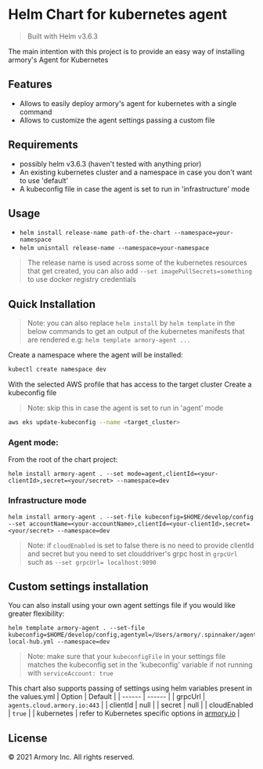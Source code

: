 # Helm Chart for kubernetes agent
> Built with Helm v3.6.3

The main intention with this project is to provide an easy way of installing armory's Agent for Kubernetes

## Features

- Allows to easily deploy armory's agent for kubernetes with a single command
- Allows to customize the agent settings passing a custom file

## Requirements
- possibly helm v3.6.3 (haven't tested with anything prior)
- An existing kubernetes cluster and a namespace in case you don't want to use 'default'
- A kubeconfig file in case the agent is set to run in 'infrastructure' mode

## Usage

- `helm install release-name path-of-the-chart --namespace=your-namespace`
- `helm unisntall release-name --namespace=your-namespace`

> The release name is used across some of the kubernetes resources that get created, you can also add `--set imagePullSecrets=something` to use  docker registry credentials

## Quick Installation
> Note: you can also replace `helm install` by `helm template` in the below commands to get an output of the kubernetes manifests that are rendered e.g: `helm template armory-agent ...`

Create a namespace where the agent will be installed:

```sh
kubectl create namespace dev
```
With the selected AWS profile that has access to the target cluster Create a kubeconfig file
> Note: skip this in case the agent is set to run in 'agent' mode 

```sh
aws eks update-kubeconfig --name <target_cluster> 
```


### Agent mode:
From the root of the chart project:
```
helm install armory-agent . --set mode=agent,clientId=<your-clientId>,secret=<your/secret> --namespace=dev
```
### Infrastructure mode
```
helm install armory-agent . --set-file kubeconfig=$HOME/develop/config --set accountName=<your-accountName>,clientId=<your-clientId>,secret=<your/secret> --namespace=dev
```

> Note: if `cloudEnabled` is set to false there is no need to provide clientId and secret but you need to set clouddriver's grpc host in `grpcUrl` such as `--set grpcUrl= localhost:9090`

## Custom settings installation

You can also install using your own agent settings file if you would like greater flexibility:
```
helm template armory-agent . --set-file kubeconfig=$HOME/develop/config,agentyml=/Users/armory/.spinnaker/agent-local-hub.yml --namespace=dev
```
> Note: make sure that your `kubeconfigFile` in your settings file matches the kubeconfig set in the 'kubeconfig' variable if not running with `serviceAccount: true`

This chart also supports passing of settings using helm variables present in the values.yml
| Option | Default |
| ------ | ------ |
| grpcUrl | `agents.cloud.armory.io:443` |
| clientId | null |
| secret | null |
| cloudEnabled | `true` |
| kubernetes | refer to Kubernetes specific options in [armory.io](https://docs.armory.io/docs/armory-agent/agent-options/#configuration-options) |

## License

© 2021 Armory Inc. All rights reserved.

